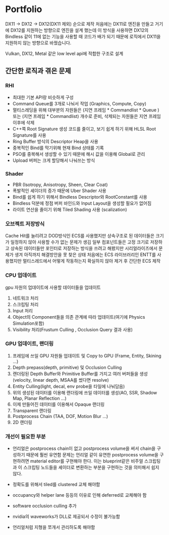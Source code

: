 
# Portfolio

DX11 -> DX12 -> DX12(DX11 제외) 순으로 제작
처음에는 DX11로 엔진을 만들고 거기에 DX12를 지원하는 방향으로 엔진을 설계 했는데 이 방식을 사용하면 DX12의 Bindless 같이 11에 없는 기능을 사용할 때 코드가 배가 되기 때문에 
로직에서 DX11을 지원하지 않는 방향으로 바꿨습니다.

Vulkan, DX12, Metal 같은 low level api에 적합한 구조로 설계


## 간단한 로직과 겪은 문제

### RHI

- 최대한 기본 API랑 비슷하게 구성
- Command Queue를 3개로 나눠서 작업 (Graphics, Compute, Copy)
- 멀티스레딩을 위해 대부분의 자원들은 (지연 프레임 * Commandlist * Queue ) 또는 (지연 프레임 * Commandlist) 개수로 준비, 삭제되는 자원들은 지연 프레임 이후에 삭제
- C++쪽 Root Signature 생성 코드를 줄이고, 보기 쉽게 하기 위해 HLSL Root Signature를 사용
- Ring Buffer 방식의 Descriptor Heap을 사용
- 중복적인 Bind를 막기위해 현재 Bind 상태를 기록
- PSO를 중복해서 생성할 수 있기 때문에 해시 값을 이용해 Global로 관리
- Upload 버퍼는 크게 할당해서 나눠쓰는 방식


### Shader

- PBR (Isotropy, Anisotropy, Sheen, Clear Coat)
- 폭발적인 셰이더의 증가 때문에 Uber Shader 사용
- Bind를 쉽게 하기 위해서 Bindless Descriptor와 RootConstant를 사용
- Bindless 덕분에 정점 버퍼 바인드와 Input Layout을 생성할 필요가 없어짐
- 라이트 연산을 줄이기 위해 Tiled Shading 사용 (scalization)



### 오브젝트 저장방식

Cache Hit를 늘리려고 DOD방식인 ECS를 사용했지만 상속구조로 된 데이터들은 크기가 일정하지 않아 사용할 수가 없는 문제가 생김
일부 컴포넌트들은 고정 크기로 저장하고 상속된 데이터들만 포인터로 저장하는 방식을 쓰려고 해봤지만 시리얼라이즈에서 문제가 생겨 아직까지 해결방안을 못 찾은 상태
처음에는 ECS 라이브러리인 ENTT를 사용했지만 멀티스레드에서 어떻게 작동하는지 확실하지 않아 제거 후 간단한 ECS 제작


### CPU 업데이트 
gpu 자원의 업데이트에 사용할 데이터들을 업데이트


 1. 네트워크 처리
 2. 스크립팅 처리
 3. Input 처리
 4. Object의 Component들을 의존 관계에 따라 업데이트(여기에 Physics Simulation포함)
 5. Visibility 처리(Frustum Culling , Occlusion Query 결과 사용)


### GPU 업데이트, 랜더링

 1. 프레임에 쓰일 GPU 자원들 업데이트 및 Copy to GPU (Frame, Entity, Skining ...)
 2. Depth prepass(depth, primitive) 및 Occlusion Culling
 3. 랜더링된 Depth Buffer와 Primitive Buffer를 가지고 여러 버퍼들을 생성(velocity, linear depth, MSAA를 썼다면 resolve)
 4. Entity Culling(light, decal, env probe을 타일에 나눠담음)
 5. 위의 생성된 데이터를 이용해 랜더링에 쓰일 데이터를 생성(AO, SSR, Shadow Map, Planar Reflection ...)
 6. 이제 만들어진 데이터를 이용해서 Opaque 랜더링
 7. Transparent 랜더링
 8. Postprocess Chain (TAA, DOF, Motion Blur ...)
 9. 2D 랜더링


### 개선이 필요한 부분
- 언리얼은 postprocess chain이 없고 postprocess volume을 써서 chain을 구성하기 때문에 훨씬 유연함
문제는 언리얼 같이 유연한 postprocess volume을 구현하려면 material editor를 구현해야 한다. 이는 blueprint같은 비주얼 스크립팅과 이 스크립팅 노드들을 셰이더로 변환하는 부분을 구현하는 것을 의미해서 쉽지 않다.

- 정확도를 위해서 tiled를 clustered 교체 해야함
- occupancy와 helper lane 등등의 이유로 인해 deferred로 교체해야 함
- software occlusion culling 추가
- nvidia의 waveworks가 DLL로 제공되서 수정이 불가능함
- 언리얼처럼 지형을 쪼개서 관리하도록 해야함

